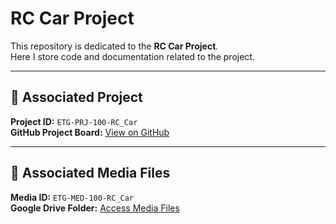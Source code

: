 # RC Car Project

This repository is dedicated to the **RC Car Project**.  
Here I store code and documentation related to the project.

---

## 🔧 Associated Project

**Project ID:** `ETG-PRJ-100-RC_Car`  
**GitHub Project Board:** [View on GitHub](https://github.com/users/EminTinkeringGit/projects/1)

---

## 📁 Associated Media Files

**Media ID:** `ETG-MED-100-RC_Car`  
**Google Drive Folder:** [Access Media Files](https://drive.google.com/drive/folders/10ObAV6FK5vJWPO-V8AvQ1_R2nCoRzgDW?usp=sharing)
